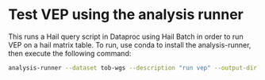 # Test VEP using the analysis runner

This runs a Hail query script in Dataproc using Hail Batch in order to run VEP on a hail matrix table. To run, use conda to install the analysis-runner, then execute the following command:

```sh
analysis-runner --dataset tob-wgs --description "run vep" --output-dir "tob_wgs_vep/v0" --access-level main main.py --script run_vep.py --mt 'gs://cpg-tob-wgs-main/mt/v7.mt/'
```
